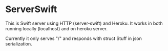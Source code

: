 # ServerSwift

This is Swift server using HTTP (server-swift) and Heroku.
It works in both running locally (localhost) and on heroku server.

Currently it only serves "/" and responds with struct Stuff in json serialization.
